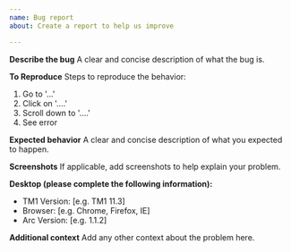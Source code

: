 ```yaml
---
name: Bug report
about: Create a report to help us improve

---
```


**Describe the bug**
A clear and concise description of what the bug is.

**To Reproduce**
Steps to reproduce the behavior:
1. Go to '...'
2. Click on '....'
3. Scroll down to '....'
4. See error

**Expected behavior**
A clear and concise description of what you expected to happen.

**Screenshots**
If applicable, add screenshots to help explain your problem.

**Desktop (please complete the following information):**
 - TM1 Version: [e.g. TM1 11.3]
 - Browser: [e.g. Chrome, Firefox, IE]
 - Arc Version: [e.g. 1.1.2]

**Additional context**
Add any other context about the problem here.
